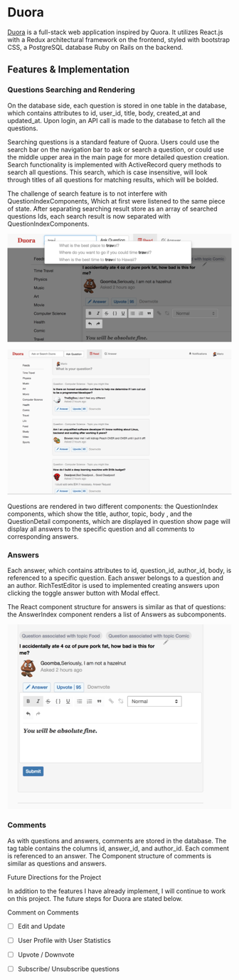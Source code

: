 # Duora

[heroku]: https://duora.herokuapp.com/ 
[Duora][heroku] is a full-stack web application inspired by Quora. It utilizes React.js with a Redux architectural framework on the frontend, styled with bootstrap CSS, a PostgreSQL database Ruby on Rails on the backend.

## Features & Implementation

### Questions Searching and Rendering

On the database side, each question is stored in one table in the database, which contains attributes to id, user_id, title, body, created_at and updated_at. Upon login, an API call is made to the database to fetch all the questions.

Searching questions is a standard feature of Quora. Users could use the search bar on the navigation bar to ask or search a question, or could use the middle upper area in the main page for more detailed question creation. Search functionality is implemented with ActiveRecord query methods to search all questions. This search, which is case insensitive, will look through titles of all questions for matching results, which will be bolded.

The challenge of search feature is to not interfere with QuestionIndexComponents, Which at first were listened to the same piece of state. After separating searching result store as an array of searched questions Ids, each search result is now separated with QuestionIndexComponents.

![wireframes](docs/wireframes/search_result.png)

![wireframes](docs/wireframes/mainpage.png)


Questions are rendered in two different components: the QuestionIndex components, which show the title, author, topic, body , and the QuestionDetail components, which are displayed in question show page will display all answers to the specific question and all comments to corresponding answers.

### Answers

Each answer, which contains attributes to id, question_id, author_id, body, is referenced to a specific question. Each answer belongs to a question and an author.
RichTestEditor is used to implemented creating answers upon clicking the toggle answer button with Modal effect.

The React component structure for answers is similar as that of questions: the AnswerIndex component renders a list of Answers as subcomponents.

![wireframes](docs/wireframes/create_answer.png)

### Comments

As with questions and answers, comments are stored in the database. The tag table contains the columns id, answer_id, and author_id. Each comment is referenced to an answer. The Component structure of comments is similar as questions and answers.

Future Directions for the Project

In addition to the features I have already implement, I will continue to work on this project. The future steps for Duora are stated below.

 Comment on Comments

- [ ] Edit and Update
- [ ] User Profile with User Statistics
- [ ] Upvote / Downvote
- [ ] Subscribe/ Unsubscribe questions

